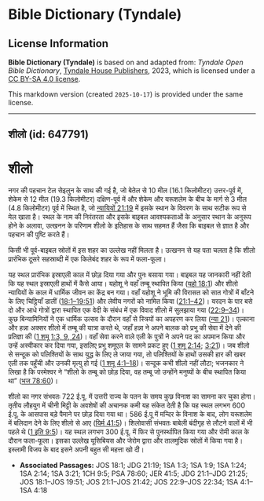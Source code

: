 # Bible Dictionary (Tyndale)

## License Information

**Bible Dictionary (Tyndale)** is based on and adapted from: _Tyndale Open Bible Dictionary_, [Tyndale House Publishers](https://tyndaleopenresources.com/), 2023, which is licensed under a [CC BY-SA 4.0 license](https://creativecommons.org/licenses/by-sa/4.0/legalcode.en).

This markdown version (created `2025-10-17`) is provided under the same license.



--------------------------------

## शीलो (id: 647791)

शीलो
====

नगर की पहचान टेल सेइलुन के साथ की गई है, जो बेतेल से 10 मील (16\.1 किलोमीटर) उत्तर\-पूर्व में, शेकेम से 12 मील (19\.3 किलोमीटर) दक्षिण\-पूर्व में और शेकेम और यरूशलेम के बीच के मार्ग से 3 मील (4\.8 किलोमीटर) पूर्व में स्थित है, जो [न्यायियों 21:19](https://ref.ly/Judg21:19) में इसके स्थान के विवरण के साथ सटीक रूप से मेल खाता है। स्थल के नाम की निरंतरता और इसके बाइबल आवश्यकताओं के अनुसार स्थान के अनुरूप होने के अलावा, उत्खनन के परिणाम शीलो के इतिहास के साथ सहमत हैं जैसा कि बाइबल से ज्ञात है और पहचान की पुष्टि करते हैं।

किसी भी पूर्व\-बाइबल स्रोतों में इस शहर का उल्लेख नहीं मिलता है। उत्खनन से यह पता चलता है कि शीलो प्रारंभिक दूसरे सहस्राब्दी में एक किलेबंद शहर के रूप में फला\-फूला।

यह स्थल प्रारंभिक इस्राएली काल में छोड़ दिया गया और पुनः बसाया गया। बाइबल यह जानकारी नहीं देती कि यह स्थल इस्राएली हाथों में कैसे आया। यहोशू ने वहाँ तम्बू स्थापित किया ([यहो 18:1](https://ref.ly/Josh18:1)) और शीलो न्यायियों के काल में धार्मिक जीवन का केंद्र बन गया। वहाँ यहोशू ने भूमि की विरासत को सात गोत्रों में बाँटने के लिए चिट्ठियाँ डालीं ([18:1–19:51](https://ref.ly/Josh18:1-Josh19:51)) और लेवीय नगरों को नामित किया ([21:1–42](https://ref.ly/Josh21:1-Josh21:42))। यरदन के पार बसे दो और आधे गोत्रों द्वारा स्थापित एक वेदी के संबंध में एक विवाद शीलो में सुलझाया गया ([22:9–34](https://ref.ly/Josh22:9-Josh22:34))। कुछ बिन्यामिनियों ने एक धार्मिक उत्सव के दौरान वहाँ से स्त्रियों का अपहरण कर लिया ([न्या 21](https://ref.ly/Judg21:1-Judg21:25))। एल्काना और हन्ना अक्सर शीलो में तम्बू की यात्रा करते थे, जहाँ हन्ना ने अपने बालक को प्रभु की सेवा में देने की प्रतिज्ञा की ([1 शमू 1:3, 9, 24](https://ref.ly/1Sam1:3,1Sam1:9,1Sam1:24))। वहाँ सेवा करने वाले एली के पुत्रों ने अपने पद का अपमान किया और उन्हें अस्वीकार कर दिया गया, इसलिए प्रभु शमूएल के सामने प्रकट हुए ([1 शमू 2:14](https://ref.ly/1Sam2:14); [3:21](https://ref.ly/1Sam3:21))। जब शीलो से सन्दूक को पलिश्तियों के साथ युद्ध के लिए ले जाया गया, तो पलिश्तियों के हाथों उसकी हार की खबर एली तक पहुँची और उनकी मृत्यु हो गई ([1 शमू 4:1–18](https://ref.ly/1Sam4:1-1Sam4:18))। सन्दूक कभी शीलो नहीं लौटा; भजनकार ने लिखा है कि परमेश्वर ने “शीलो के तम्बू को छोड़ दिया, वह तम्बू जो उन्होंने मनुष्यों के बीच स्थापित किया था” ([भज 78:60](https://ref.ly/Ps78:60))।

शीलो का नगर संभवतः 722 ई.पू. में उत्तरी राज्य के पतन के समय कुछ विनाश का सामना कर चुका होगा। तृतीय लौहयुग में चीनी मिट्टी के अवशेषों की अचानक कमी यह संकेत देती है कि यह स्थल लगभग 600 ई.पू. के आसपास बड़े पैमाने पर छोड़ दिया गया था। 586 ई.पू में मन्दिर के विनाश के बाद, लोग यरूशलेम में बलिदान देने के लिए शीलो से आए ([यिर्म 41:5](https://ref.ly/Jer41:5))। शिलोवासी संभवतः बाबेली बंदीगृह से लौटने वालों में भी पहले थे ([1 इति 9:5](https://ref.ly/1Chr9:5))। यह स्थल लगभग 300 ई.पू. में फिर से पुनर्स्थापित किया गया और रोमी काल के दौरान फला\-फूला। इसका उल्लेख यूसिबियस और जेरोम द्वारा और तालमुदिक स्रोतों में किया गया है। इस्लामी विजय के बाद इसने अपनी बहुत सी महत्ता खो दी। 

* **Associated Passages:** JOS 18:1; JDG 21:19; 1SA 1:3; 1SA 1:9; 1SA 1:24; 1SA 2:14; 1SA 3:21; 1CH 9:5; PSA 78:60; JER 41:5; JDG 21:1–JDG 21:25; JOS 18:1–JOS 19:51; JOS 21:1–JOS 21:42; JOS 22:9–JOS 22:34; 1SA 4:1–1SA 4:18

